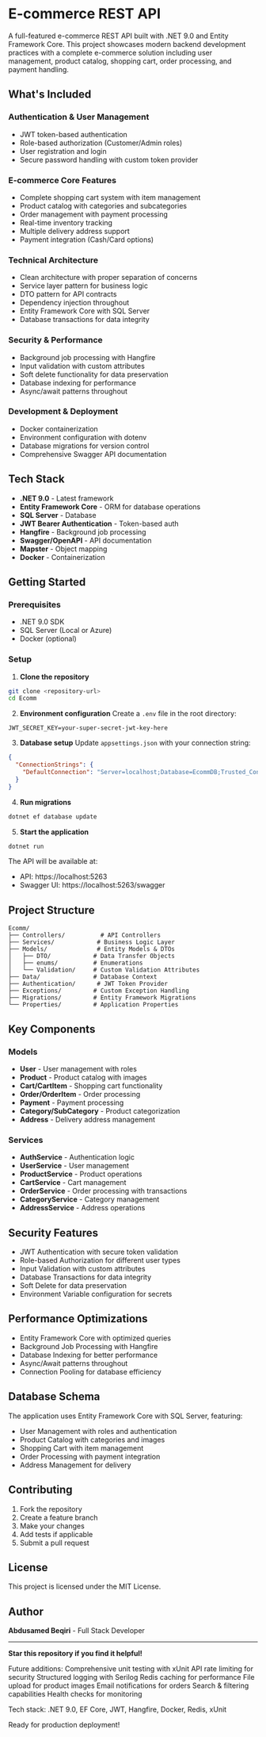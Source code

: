 
# E-commerce REST API

A full-featured e-commerce REST API built with .NET 9.0 and Entity Framework Core. This project showcases modern backend development practices with a complete e-commerce solution including user management, product catalog, shopping cart, order processing, and payment handling.

## What's Included

### Authentication & User Management
- JWT token-based authentication
- Role-based authorization (Customer/Admin roles)
- User registration and login
- Secure password handling with custom token provider

### E-commerce Core Features
- Complete shopping cart system with item management
- Product catalog with categories and subcategories
- Order management with payment processing
- Real-time inventory tracking
- Multiple delivery address support
- Payment integration (Cash/Card options)

### Technical Architecture
- Clean architecture with proper separation of concerns
- Service layer pattern for business logic
- DTO pattern for API contracts
- Dependency injection throughout
- Entity Framework Core with SQL Server
- Database transactions for data integrity

### Security & Performance
- Background job processing with Hangfire
- Input validation with custom attributes
- Soft delete functionality for data preservation
- Database indexing for performance
- Async/await patterns throughout

### Development & Deployment
- Docker containerization
- Environment configuration with dotenv
- Database migrations for version control
- Comprehensive Swagger API documentation

## Tech Stack

- **.NET 9.0** - Latest framework
- **Entity Framework Core** - ORM for database operations
- **SQL Server** - Database
- **JWT Bearer Authentication** - Token-based auth
- **Hangfire** - Background job processing
- **Swagger/OpenAPI** - API documentation
- **Mapster** - Object mapping
- **Docker** - Containerization

## Getting Started

### Prerequisites
- .NET 9.0 SDK
- SQL Server (Local or Azure)
- Docker (optional)

### Setup

1. **Clone the repository**
```bash
git clone <repository-url>
cd Ecomm
```

2. **Environment configuration**
Create a `.env` file in the root directory:
```env
JWT_SECRET_KEY=your-super-secret-jwt-key-here
```

3. **Database setup**
Update `appsettings.json` with your connection string:
```json
{
  "ConnectionStrings": {
    "DefaultConnection": "Server=localhost;Database=EcommDB;Trusted_Connection=true;TrustServerCertificate=true;"
  }
}
```

4. **Run migrations**
```bash
dotnet ef database update
```

5. **Start the application**
```bash
dotnet run
```

The API will be available at:
- API: https://localhost:5263
- Swagger UI: https://localhost:5263/swagger

## Project Structure

```
Ecomm/
├── Controllers/          # API Controllers
├── Services/            # Business Logic Layer
├── Models/              # Entity Models & DTOs
│   ├── DTO/            # Data Transfer Objects
│   ├── enums/          # Enumerations
│   └── Validation/     # Custom Validation Attributes
├── Data/               # Database Context
├── Authentication/      # JWT Token Provider
├── Exceptions/         # Custom Exception Handling
├── Migrations/         # Entity Framework Migrations
└── Properties/         # Application Properties
```

## Key Components

### Models
- **User** - User management with roles
- **Product** - Product catalog with images
- **Cart/CartItem** - Shopping cart functionality
- **Order/OrderItem** - Order processing
- **Payment** - Payment processing
- **Category/SubCategory** - Product categorization
- **Address** - Delivery address management

### Services
- **AuthService** - Authentication logic
- **UserService** - User management
- **ProductService** - Product operations
- **CartService** - Cart management
- **OrderService** - Order processing with transactions
- **CategoryService** - Category management
- **AddressService** - Address operations

## Security Features

- JWT Authentication with secure token validation
- Role-based Authorization for different user types
- Input Validation with custom attributes
- Database Transactions for data integrity
- Soft Delete for data preservation
- Environment Variable configuration for secrets

## Performance Optimizations

- Entity Framework Core with optimized queries
- Background Job Processing with Hangfire
- Database Indexing for better performance
- Async/Await patterns throughout
- Connection Pooling for database efficiency

## Database Schema

The application uses Entity Framework Core with SQL Server, featuring:
- User Management with roles and authentication
- Product Catalog with categories and images
- Shopping Cart with item management
- Order Processing with payment integration
- Address Management for delivery

## Contributing

1. Fork the repository
2. Create a feature branch
3. Make your changes
4. Add tests if applicable
5. Submit a pull request

## License

This project is licensed under the MIT License.

## Author

**Abdusamed Beqiri** - Full Stack Developer

---

 **Star this repository if you find it helpful!** 



Future additions:
 Comprehensive unit testing with xUnit
 API rate limiting for security
 Structured logging with Serilog
 Redis caching for performance
 File upload for product images
 Email notifications for orders
 Search & filtering capabilities
 Health checks for monitoring

Tech stack: .NET 9.0, EF Core, JWT, Hangfire, Docker, Redis, xUnit

Ready for production deployment!
